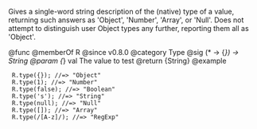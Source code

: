 Gives a single-word string description of the (native) type of a value,
returning such answers as 'Object', 'Number', 'Array', or 'Null'. Does not
attempt to distinguish user Object types any further, reporting them all as
'Object'.

@func
@memberOf R
@since v0.8.0
@category Type
@sig (* -> {*}) -> String
@param {*} val The value to test
@return {String}
@example

     R.type({}); //=> "Object"
     R.type(1); //=> "Number"
     R.type(false); //=> "Boolean"
     R.type('s'); //=> "String"
     R.type(null); //=> "Null"
     R.type([]); //=> "Array"
     R.type(/[A-z]/); //=> "RegExp"

